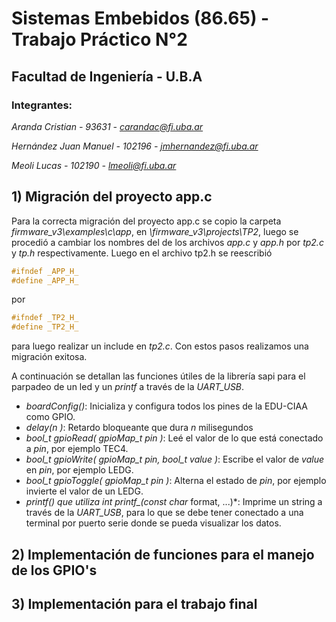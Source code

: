 # **Sistemas Embebidos (86.65) - Trabajo Práctico N°2**
## **Facultad de Ingeniería - U.B.A**

### **Integrantes:**

  *Aranda Cristian - 93631 -  carandac@fi.uba.ar*

  *Hernández Juan Manuel - 102196 - jmhernandez@fi.uba.ar*

  *Meoli Lucas - 102190 - lmeoli@fi.uba.ar*
  
## 1) Migración del proyecto app.c
Para la correcta migración del proyecto app.c se copio la carpeta *firmware_v3\examples\c\app*, en *\firmware_v3\projects\TP2*, luego se procedió a cambiar los nombres del de los archivos *app.c* y *app.h* por *tp2.c* y *tp.h* respectivamente. Luego en el archivo tp2.h se reescribió 
```C
#ifndef _APP_H_
#define _APP_H_
```
por 

```C
#ifndef _TP2_H_
#define _TP2_H_
```
para luego realizar un include en *tp2.c*. Con estos pasos realizamos una migración exitosa.

A continuación se detallan las funciones útiles de la librería sapi para el parpadeo de un led y un *printf* a través de la *UART_USB*.

- *boardConfig()*:  Inicializa y configura todos los pines de la EDU-CIAA como GPIO.
- *delay(n )*: Retardo bloqueante que dura *n* milisegundos
- *bool_t gpioRead( gpioMap_t pin )*:  Leé el valor de lo que está conectado a *pin*, por ejemplo TEC4.
- *bool_t gpioWrite( gpioMap_t pin, bool_t value )*: Escribe el valor de *value* en *pin*, por ejemplo LEDG.
- *bool_t gpioToggle( gpioMap_t pin )*: Alterna el estado de *pin*, por ejemplo invierte el valor de un LEDG.
- *printf() que utiliza int printf_(const char* format, ...)*: Imprime un string a través de la *UART_USB*, para lo que se debe tener conectado a una terminal por puerto serie donde se pueda visualizar los datos.




## 2) Implementación de funciones para el manejo de los GPIO's



## 3) Implementación para el trabajo final



